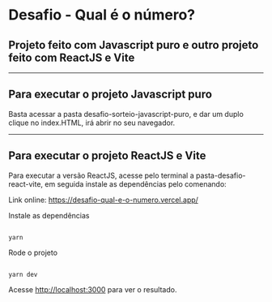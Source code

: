 # Desafio - Qual é o número?

## Projeto feito com Javascript puro e outro projeto feito com ReactJS e Vite
<hr/>

## Para executar o projeto Javascript puro
Basta acessar a pasta desafio-sorteio-javascript-puro, e dar um duplo clique no index.HTML, irá abrir no seu navegador.
<hr/>

## Para executar o projeto ReactJS e Vite
Para executar a versão ReactJS, acesse pelo terminal a pasta-desafio-react-vite, em seguida instale as dependências pelo comenando:

Link online:
https://desafio-qual-e-o-numero.vercel.app/

Instale as dependências

``` term

yarn

```

Rode o projeto

```term

yarn dev

```

Acesse [http://localhost:3000](http://localhost:3000/) para ver o resultado.